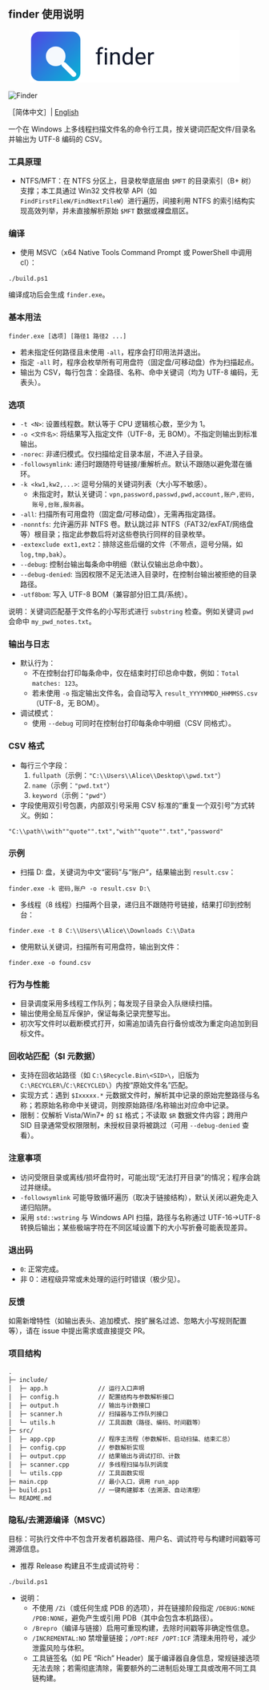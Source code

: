 ## finder 使用说明

<p align="center">
  <img src="assets/logo.svg" alt="finder logo" width="420" />
</p>

![Finder](https://socialify.git.ci/adeljck/Finder/image?description=1&descriptionEditable=Windows后渗透工具&font=Bitter&forks=1&issues=1&language=1&logo=https://avatars.githubusercontent.com/u/24542600?v=4&name=1&owner=1&pattern=Circuit%20Board&pulls=1&stargazers=1&theme=Dark)


［简体中文］| [English](README_en.md)

一个在 Windows 上多线程扫描文件名的命令行工具，按关键词匹配文件/目录名并输出为 UTF-8 编码的 CSV。

### 工具原理

- NTFS/MFT：在 NTFS 分区上，目录枚举底层由 `$MFT` 的目录索引（B+ 树）支撑；本工具通过 Win32 文件枚举 API（如 `FindFirstFileW/FindNextFileW`）进行遍历，间接利用 NTFS 的索引结构实现高效列举，并未直接解析原始 `$MFT` 数据或裸盘扇区。


### 编译

- 使用 MSVC（x64 Native Tools Command Prompt 或 PowerShell 中调用 cl）：

```
./build.ps1
```

编译成功后会生成 `finder.exe`。

### 基本用法

```
finder.exe [选项] [路径1 路径2 ...]
```

- 若未指定任何路径且未使用 `-all`，程序会打印用法并退出。
- 指定 `-all` 时，程序会枚举所有可用盘符（固定盘/可移动盘）作为扫描起点。
- 输出为 CSV，每行包含：全路径、名称、命中关键词（均为 UTF-8 编码，无表头）。

### 选项

- `-t <N>`: 设置线程数。默认等于 CPU 逻辑核心数，至少为 1。
- `-o <文件名>`: 将结果写入指定文件（UTF-8，无 BOM）。不指定则输出到标准输出。
- `-norec`: 非递归模式。仅扫描给定目录本层，不进入子目录。
- `-followsymlink`: 递归时跟随符号链接/重解析点。默认不跟随以避免潜在循环。
- `-k <kw1,kw2,...>`: 逗号分隔的关键词列表（大小写不敏感）。
  - 未指定时，默认关键词：`vpn,password,passwd,pwd,account,账户,密码,账号,台账,服务器`。
- `-all`: 扫描所有可用盘符（固定盘/可移动盘），无需再指定路径。
- `-nonntfs`: 允许遍历非 NTFS 卷。默认跳过非 NTFS（FAT32/exFAT/网络盘等）根目录；指定此参数后将对这些卷执行同样的目录枚举。
- `-extexclude ext1,ext2`：排除这些后缀的文件（不带点，逗号分隔，如 `log,tmp,bak`）。
- `--debug`: 控制台输出每条命中明细（默认仅输出总命中数）。
- `--debug-denied`: 当因权限不足无法进入目录时，在控制台输出被拒绝的目录路径。
 - `-utf8bom`: 写入 UTF-8 BOM（兼容部分旧工具/系统）。

说明：关键词匹配基于文件名的小写形式进行 `substring` 检查。例如关键词 `pwd` 会命中 `my_pwd_notes.txt`。

### 输出与日志

- 默认行为：
  - 不在控制台打印每条命中，仅在结束时打印总命中数，例如：`Total matches: 123`。
  - 若未使用 `-o` 指定输出文件名，会自动写入 `result_YYYYMMDD_HHMMSS.csv`（UTF-8，无 BOM）。
- 调试模式：
  - 使用 `--debug` 可同时在控制台打印每条命中明细（CSV 同格式）。

### CSV 格式

- 每行三个字段：
  1. `fullpath`（示例：`"C:\\Users\\Alice\\Desktop\\pwd.txt"`）
  2. `name`（示例：`"pwd.txt"`）
  3. `keyword`（示例：`"pwd"`）
- 字段使用双引号包裹，内部双引号采用 CSV 标准的“重复一个双引号”方式转义。例如：

```
"C:\\path\\with""quote"".txt","with""quote"".txt","password"
```

### 示例

- 扫描 D: 盘，关键词为中文“密码”与“账户”，结果输出到 `result.csv`：

```
finder.exe -k 密码,账户 -o result.csv D:\
```

- 多线程（8 线程）扫描两个目录，递归且不跟随符号链接，结果打印到控制台：

```
finder.exe -t 8 C:\\Users\\Alice\\Downloads C:\\Data
```

- 使用默认关键词，扫描所有可用盘符，输出到文件：

```
finder.exe -o found.csv
```

### 行为与性能

- 目录调度采用多线程工作队列；每发现子目录会入队继续扫描。
- 输出使用全局互斥保护，保证每条记录完整写出。
- 初次写文件时以截断模式打开，如需追加请先自行备份或改为重定向追加到目标文件。

### 回收站匹配（$I 元数据）

- 支持在回收站路径（如 `C:\$Recycle.Bin\<SID>\`，旧版为 `C:\RECYCLER\`/`C:\RECYCLED\`）内按“原始文件名”匹配。
- 实现方式：遇到 `$Ixxxxx.*` 元数据文件时，解析其中记录的原始完整路径与名称；若原始名称命中关键词，则按原始路径/名称输出对应命中记录。
- 限制：仅解析 Vista/Win7+ 的 `$I` 格式；不读取 `$R` 数据文件内容；跨用户 SID 目录通常受权限限制，未授权目录将被跳过（可用 `--debug-denied` 查看）。

### 注意事项

- 访问受限目录或离线/损坏盘符时，可能出现“无法打开目录”的情况；程序会跳过并继续。
- `-followsymlink` 可能导致循环遍历（取决于链接结构），默认关闭以避免走入递归陷阱。
- 采用 `std::wstring` 与 Windows API 扫描，路径与名称通过 UTF-16→UTF-8 转换后输出；某些极端字符在不同区域设置下的大小写折叠可能表现差异。

### 退出码

- `0`: 正常完成。
- 非 0：进程级异常或未处理的运行时错误（极少见）。

### 反馈

如需新增特性（如输出表头、追加模式、按扩展名过滤、忽略大小写规则配置等），请在 issue 中提出需求或直接提交 PR。

### 项目结构

```
.
├─ include/
│  ├─ app.h              // 运行入口声明
│  ├─ config.h           // 配置结构与参数解析接口
│  ├─ output.h           // 输出与计数接口
│  ├─ scanner.h          // 扫描器与工作队列接口
│  └─ utils.h            // 工具函数（路径、编码、时间戳等）
├─ src/
│  ├─ app.cpp            // 程序主流程（参数解析、启动扫描、结束汇总）
│  ├─ config.cpp         // 参数解析实现
│  ├─ output.cpp         // 结果输出与调试打印、计数
│  ├─ scanner.cpp        // 多线程扫描与队列调度
│  └─ utils.cpp          // 工具函数实现
├─ main.cpp              // 最小入口，调用 run_app
├─ build.ps1             // 一键构建脚本（去溯源、自动清理）
└─ README.md
```

### 隐私/去溯源编译（MSVC）

目标：可执行文件中不包含开发者机器路径、用户名、调试符号与构建时间戳等可溯源信息。

- 推荐 Release 构建且不生成调试符号：

```
./build.ps1
```

- 说明：
  - 不使用 `/Zi`（或任何生成 PDB 的选项），并在链接阶段指定 `/DEBUG:NONE /PDB:NONE`，避免产生或引用 PDB（其中会包含本机路径）。
  - `/Brepro`（编译与链接）启用可重现构建，去除时间戳等非确定性信息。
  - `/INCREMENTAL:NO` 禁增量链接；`/OPT:REF /OPT:ICF` 清理未用符号，减少泄露风险与体积。
  - 工具链签名（如 PE “Rich” Header）属于编译器自身信息，常规链接选项无法去除；若需彻底清除，需要额外的二进制后处理工具或改用不同工具链构建。


